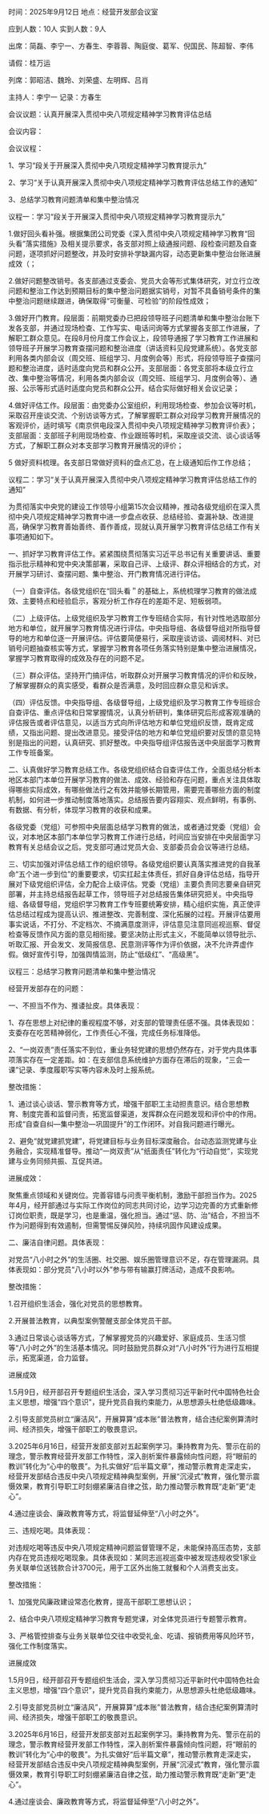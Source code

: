 时间：2025年9月12日     地点：经营开发部会议室

应到人数：10人      实到人数：9人

出席：简磊、李宁一、方春生、李蓉蓉、陶庭俊、葛军、倪国民、陈超智、李伟

请假：桂万运

列席：郭昭洁、魏玲、刘荣盛、左明辉、吕肖

主持人：李宁一           记录：方春生

会议议题：认真开展深入贯彻中央八项规定精神学习教育评估总结

会议内容：

会议议程：

1、学习“段关于开展深入贯彻中央八项规定精神学习教育提示九”

2、学习“关于认真开展深入贯彻中央八项规定精神学习教育评估总结工作的通知”

3、总结学习教育问题清单和集中整治情况

议程一：学习“段关于开展深入贯彻中央八项规定精神学习教育提示九”

1.做好回头看补强。根据集团公司党委《深入贯彻中央八项规定精神学习教育“回头看”落实措施》及相关提示要求，各支部对照上级通报问题、段检查问题及自查问题，逐项抓好问题整改，并及时安排补学缺漏内容，动态更新集中整治台账进展成效（；

2.做好问题整改销号。各支部通过支委会、党员大会等形式集体研究，对立行立改问题和整治工作达到预期目标的集中整治问题据实销号，对暂不具备销号条件的集中整治问题继续跟进，确保取得“可衡量、可检验”的阶段性成效；

3.做好开门教育。段层面：前期党委办已把段领导班子问题清单和集中整治台账下发各支部，并通过现场检查、工作写实、电话问询等方式掌握各支部工作进展，了解职工群众意见。在段8月份月度工作会议上，段领导通报了学习教育工作进展和领导班子开展学习教育查摆问题和整治进度（讲话资料见段党建系统）。各党支部利用各类内部会议（周交班、班组学习、月度例会等）形式，将段领导班子查摆问题和整治进度，适时适度向党员和群众公开。支部层面：各党支部将本级立行立改、集中整治等情况，利用各类内部会议（周交班、班组学习、月度例会等）、通报、公示等形式适时适度向党员和群众公开。结合实际做好相关会议记录；

4.做好评估工作。段层面：由党委办公室组织，利用现场检查、参加会议等时机，采取召开座谈交流、个别访谈等方式，了解掌握职工群众对段学习教育开展情况的客观评价，适时填写《南京供电段深入贯彻中央八项规定精神学习教育评价表》；支部层面：支部班子利用现场检查、作业跟班等时机，采取座谈交流、谈心谈话等方式，了解职工群众对本支部学习教育开展情况的评价；

5 做好资料梳理。各支部日常做好资料的盘点汇总，在上级通知后作工作总结；

议程二：学习“关于认真开展深入贯彻中央八项规定精神学习教育评估总结工作的通知”

为贯彻落实中央党的建设工作领导小组第15次会议精神，推动各级党组织在深入贯彻中央八项规定精神学习教育中进一步盘点收获、总结经验、查漏补缺、改进提高，确保学习教育善始善终、善作善成，现就认真开展学习教育评估总结工作有关事项通知如下。

一、抓好学习教育评估工作。紧紧围绕贯彻落实习近平总书记有关重要讲话、重要指示批示精神和党中央决策部署，采取自己评、上级评、群众评相结合的方式，对开展学习研讨、查摆问题、集中整治、开门教育情况进行评估。

（一）自查评估。各级党组织在“回头看＂的基础上，系统梳理学习教育的做法成效、主要特点和经验启示，客观分析工作存在的差距不足、短板弱项。

（二）上级评估。上级党组织及学习教育工作专班结合实际，有针对性地选取部分地方和单位，就开展学习教育情况进行评估。中央指导组、各级督导组对所指导督导的地方和单位逐一开展评估。评估要简便易行，采取座谈访谈、调阅材料、对已销号问题抽查核实等方式，掌握学习教育各项任务落实特别是集中整治进展情况，掌握学习教育取得的成效及存在的问题不足。

（三）群众评估。坚持开门搞评估，听取群众对开展学习教育情况的评价和反映，了解掌握群众的真实感受，看群众是否满意，及时回应群众意见和诉求。

（四）评估反馈。中央指导组、各级督导组，上级党组织及学习教育工作专班综合自查评估、重点评估和日常掌握情况，认真分析研判，集体研究后形成客观准确的评估报告或者评估意见，以适当方式向所评估地方和单位党组织反馈，既肯定成绩，又指出问题、提出改进意见。接受评估的地方和单位党组织要对反馈的意见特别是指出的问题，认真研究、抓好整改。中央指导组评估报告送中央层面学习教育工作专班备案。

二、认真做好学习教育总结工作。各级党组织结合自查评估工作，全面总结分析本地区本部门本单位开展学习教育的做法、成效、经验和存在问题，重点关注具体取得哪些实际成效，有哪些做法行之有效并能够长期管用，需要完善哪些方面的制度机制，如何进一步推动制度落地落实。总结报告要内容翔实、观点鲜明，有事例、有数据、有分析，体现学习教育的收获和成果。

各级党委（党组）可参照中央层面总结学习教育的做法，或者通过党委（党组）会议，对本地区本部门本单位学习教育工作进行总结，时间应当安排在中央层面学习教育有关总结会议之后。党支部可通过党员大会、支部委员会会议等进行总结。

三、切实加强对评估总结工作的组织领导。各级党组织要认真落实推进党的自我革命“五个进一步到位”的重要要求，切实扛起主体责任，抓好自身评估总结，指导开展对下级党组织评估，全力配合上级评估。党委（党组）主要负责同志要亲自研究部署，并主持总结报告起草工作，领导班子对总结报告集体研究把关。中央指导组、各级督导组，党组织学习教育工作专班要统筹安排，精心组织实施，真正使评估总结过程成为提高认识、推进整改、完善制度、深化拓展的过程。开展评估要用事实说话，不打分、不定档次、不摘满意度测评，评估意见注意同巡视巡察、督促检查等反馈作风方面的意见相衔接。要坚决防止形式主义，不能简单以领导批示、听取汇报、开会发文、发简报信息、民意测评等作为评价依据，决不允许弄虚作假。做好宣传引导，加强舆情监测，防止“低级红”、“高级黑”。

议程三：总结学习教育问题清单和集中整治情况

经营开发部存在的问题：

一、不担当不作为、推诿扯皮。具体表现：

1、存在思想上对纪律的重视程度不够，对支部的管理责任感不强。具体表现如：支委存在吃苦精神弱化，工作责任心不强，完成任务标准降低。

2、“一岗双责”责任落实不到位，重业务轻党建的思想仍然存在，对于党内具体事项落实存在一定差距。如：在支部信息系统维护方面存在滞后的现象，“三会一课”记录、季度履职写实等内容未及时上报系统。

整改措施：

1、通过谈心谈话、警示教育等方式，增强干部职工主动担责意识。结合思想教育、制度完善和监督问责，拓宽监督渠道，发挥群众在问题发现和评价中的作用。形成“自查自纠—集中整治—巩固提升”的工作闭环。对自我问题进行曝光。

2、避免“就党建抓党建”，将党建目标与业务目标深度融合。台动态监测党建与业务融合，实现精准督导。推动“一岗双责”从“纸面责任”转化为“行动自觉”，实现党建与业务同频共振、互促共进。

进展成效：

聚焦重点领域和关键岗位。完善容错与问责平衡机制，激励干部担当作为。2025年4月，经开部通过与实际工作岗位的同志共同讨论，边学习边完善的方式重新修订岗位职责，既是学习，也是重温，强化担当。通过“惩、防、治”结合，不担当不作为问题得到有效遏制，但需警惕反弹风险，持续巩固作风建设成果。

二、廉洁自律问题。具体表现：

对党员“八小时之外”的生活圈、社交圈、娱乐圈管理意识不足，存在管理漏洞。具体表现如：部分党员“八小时以外”参与带有输赢打牌活动，造成不良影响。

整改措施：

1.召开组织生活会，强化对党员的思想教育。

2.开展普法教育，以典型案例警醒支部全体党员干部。

3.通过日常谈心谈话等方式，了解掌握党员的兴趣爱好、家庭成员、生活习惯等“八小时之外”的生活基本情况。同时鼓励党员群众对“八小时外”行为进行互相提示，拓宽渠道，合力监督。

进展成效

1.5月9日，经开部召开专题组织生活会，深入学习贯彻习近平新时代中国特色社会主义思想，增强“四个意识"，提升党员自我约束能力，从思想源头杜绝低级趣味。

2.引导支部党员树立“廉洁风”，开展算算“成本账”普法教育，结合违纪案例算清时间、经济损失，增强干部职工的敬畏意识。

3.2025年6月16日，经营开发部支部对五起案例学习。秉持教育为先、警示在前的理念，警示教育经营开发部工作特性，深入剖析案件暴露倾向性问题，将“眼前的教训”转化为“心中的敬畏”。为扎实做好“后半篇文章”，推动警示教育走深走实，经营开发部结合违反中央八项规定精神典型案例，开展“沉浸式”教育，强化警示震慑效果，教育引导职工时刻绷紧廉洁自律之弦，助力推动警示教育既“走新”更“走心”。

4.通过座谈会、廉政教育等方式，将监督延伸至“八小时之外”。

三、违规吃喝。具体表现：

对违规吃喝等违反中央八项规定精神问题监督管理不足，未能保持高压态势，支部内存在党员违规吃喝现象。具体表现如：某同志巡视巡查中被发现违规收受1家业务关联单位送钱款合计3700元，用于工区外出施工就餐和个人消费支出支。

整改措施：

1、加强党风廉政建设常态化教育，提高干部职工思想认识；

2、结合中央八项规定精神学习教育专题党课，对全体党员进行专题警示教育。

3、严格管控排查与业务关联单位交往中收受礼金、吃请、报销费用等风险环节，强化工作制度落实。

进展成效

1.5月9日，经开部召开专题组织生活会，深入学习贯彻习近平新时代中国特色社会主义思想，增强“四个意识"，提升党员自我约束能力，从思想源头杜绝低级趣味。

2.引导支部党员树立“廉洁风”，开展算算“成本账”普法教育，结合违纪案例算清时间、经济损失，增强干部职工的敬畏意识。

3.2025年6月16日，经营开发部支部对五起案例学习。秉持教育为先、警示在前的理念，警示教育经营开发部工作特性，深入剖析案件暴露倾向性问题，将“眼前的教训”转化为“心中的敬畏”。为扎实做好“后半篇文章”，推动警示教育走深走实，经营开发部结合违反中央八项规定精神典型案例，开展“沉浸式”教育，强化警示震慑效果，教育引导职工时刻绷紧廉洁自律之弦，助力推动警示教育既“走新”更“走心”。

4.通过座谈会、廉政教育等方式，将监督延伸至“八小时之外”。